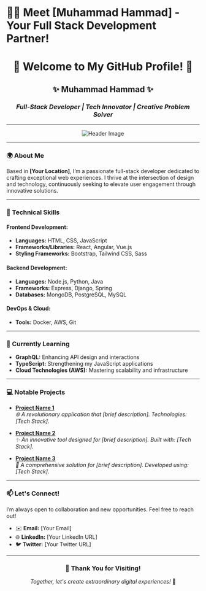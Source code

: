 # 👋🌟 Meet [Muhammad Hammad] - Your Full Stack Development Partner!
<div align="center">

# 🌟 Welcome to My GitHub Profile! 🌟

## ✨ **Muhammad Hammad** ✨  
### *Full-Stack Developer | Tech Innovator | Creative Problem Solver*

</div>

---

<div align="center">

![Header Image](https://cdn.sanity.io/images/tlr8oxjg/production/1ca7b34a8d5308a03ae186dfe72caabce0327fe2-1456x816.png?w=3840&q=100&fit=clip&auto=format) <!-- Replace with an actual image URL for a more attractive look -->

</div>

---

### 🌍 About Me
Based in **[Your Location]**, I’m a passionate full-stack developer dedicated to crafting exceptional web experiences. I thrive at the intersection of design and technology, continuously seeking to elevate user engagement through innovative solutions.

---

### 💼 Technical Skills
#### **Frontend Development:**
- **Languages:** HTML, CSS, JavaScript
- **Frameworks/Libraries:** React, Angular, Vue.js
- **Styling Frameworks:** Bootstrap, Tailwind CSS, Sass

#### **Backend Development:**
- **Languages:** Node.js, Python, Java
- **Frameworks:** Express, Django, Spring
- **Databases:** MongoDB, PostgreSQL, MySQL

#### **DevOps & Cloud:**
- **Tools:** Docker, AWS, Git

---

### 🌱 Currently Learning
- **GraphQL:** Enhancing API design and interactions
- **TypeScript:** Strengthening my JavaScript applications
- **Cloud Technologies (AWS):** Mastering scalability and infrastructure

---

### 💻 Notable Projects
- **[Project Name 1](link-to-your-project1)**  
  *🌐 A revolutionary application that [brief description]. Technologies: [Tech Stack].*

- **[Project Name 2](link-to-your-project2)**  
  *✨ An innovative tool designed for [brief description]. Built with: [Tech Stack].*

- **[Project Name 3](link-to-your-project3)**  
  *🚀 A comprehensive solution for [brief description]. Developed using: [Tech Stack].*

---

### 📫 Let's Connect!
I’m always open to collaboration and new opportunities. Feel free to reach out!  
- ✉️ **Email:** [Your Email]  
- 🌐 **LinkedIn:** [Your LinkedIn URL]  
- 🐦 **Twitter:** [Your Twitter URL]  

---

<div align="center">

### 🌟 Thank You for Visiting!
*Together, let's create extraordinary digital experiences!* 🚀

</div>


<!--
**hammadnizam/hammadnizam** is a ✨ _special_ ✨ repository because its `README.md` (this file) appears on your GitHub profile.

Here are some ideas to get you started:

- 🔭 I’m currently working on ...
- 🌱 I’m currently learning ...
- 👯 I’m looking to collaborate on ...
- 🤔 I’m looking for help with ...
- 💬 Ask me about ...
- 📫 How to reach me: ...
- 😄 Pronouns: ...
- ⚡ Fun fact: ...
-->
